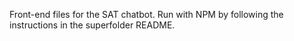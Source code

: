 Front-end files for the SAT chatbot. Run with NPM by following the instructions in the superfolder README.

